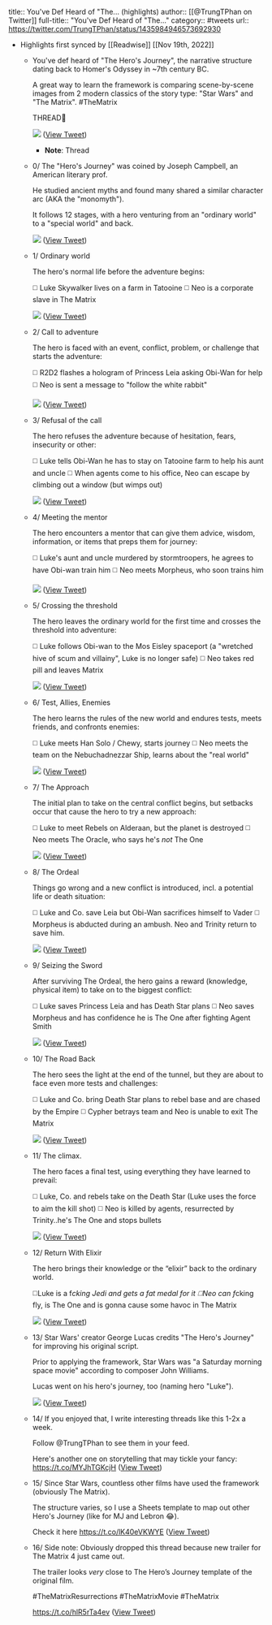 title:: You've Def Heard of "The... (highlights)
author:: [[@TrungTPhan on Twitter]]
full-title:: "You've Def Heard of "The..."
category:: #tweets
url:: https://twitter.com/TrungTPhan/status/1435984946573692930

- Highlights first synced by [[Readwise]] [[Nov 19th, 2022]]
	- You've def heard of "The Hero's Journey", the narrative structure dating back to Homer's Odyssey in ~7th century BC.
	  
	  A great way to learn the framework is comparing scene-by-scene images from 2 modern classics of the story type: "Star Wars" and "The Matrix". #TheMatrix
	  
	  THREAD🧵 
	  
	  ![](https://pbs.twimg.com/media/E-2jtW8VcAM_leH.png) ([View Tweet](https://twitter.com/TrungTPhan/status/1435984946573692930))
		- **Note**: Thread
	- 0/ The "Hero's Journey" was coined by Joseph Campbell, an American literary prof. 
	  
	  He studied ancient myths and found many shared a similar character arc (AKA the "monomyth").
	  
	  It follows 12 stages, with a hero venturing from an "ordinary world" to a "special world" and back. 
	  
	  ![](https://pbs.twimg.com/media/E-2jA1YVgAU971-.png) ([View Tweet](https://twitter.com/TrungTPhan/status/1435984951250350083))
	- 1/ Ordinary world 
	  
	  The hero's normal life before the adventure begins:
	  
	  ◻️ Luke Skywalker lives on a farm in Tatooine
	  ◻️ Neo is a corporate slave in The Matrix 
	  
	  ![](https://pbs.twimg.com/media/E-2jD61VQAQU0lK.png) ([View Tweet](https://twitter.com/TrungTPhan/status/1435984957751455746))
	- 2/ Call to adventure 
	  
	  The hero is faced with an event, conflict, problem, or challenge that starts the adventure: 
	  
	  ◻️ R2D2 flashes a hologram of Princess Leia asking Obi-Wan for help
	  ◻️ Neo is sent a message to "follow the white rabbit" 
	  
	  ![](https://pbs.twimg.com/media/E-2jGlDVQAAIP34.png) ([View Tweet](https://twitter.com/TrungTPhan/status/1435984964059746304))
	- 3/ Refusal of the call 
	  
	  The hero refuses the adventure because of hesitation, fears, insecurity or other:
	  
	  ◻️ Luke tells Obi-Wan he has to stay on Tatooine farm to help his aunt and uncle 
	  ◻️ When agents come to his office, Neo can escape by climbing out a window (but wimps out) 
	  
	  ![](https://pbs.twimg.com/media/E-2jJZeVcAQeSBc.png) ([View Tweet](https://twitter.com/TrungTPhan/status/1435984968832876547))
	- 4/ Meeting the mentor
	  
	  The hero encounters a mentor that can give them advice, wisdom, information, or items that preps them for journey:
	  
	  ◻️ Luke's aunt and uncle murdered by stormtroopers, he agrees to have Obi-wan train him
	  ◻️ Neo meets Morpheus, who soon trains him 
	  
	  ![](https://pbs.twimg.com/media/E-2jRwSVIAk6ixX.png) ([View Tweet](https://twitter.com/TrungTPhan/status/1435984973450780673))
	- 5/ Crossing the threshold
	  
	  The hero leaves the ordinary world for the first time and crosses the threshold into adventure:
	  
	  ◻️ Luke follows Obi-wan to the Mos Eisley spaceport (a "wretched hive of scum and villainy", Luke is no longer safe)
	  ◻️ Neo takes red pill and leaves Matrix 
	  
	  ![](https://pbs.twimg.com/media/E-2jVDcVgAEaqGD.png) ([View Tweet](https://twitter.com/TrungTPhan/status/1435984977678639112))
	- 6/ Test, Allies, Enemies 
	  
	  The hero learns the rules of the new world and endures tests, meets friends, and confronts enemies:
	  
	  ◻️  Luke meets Han Solo / Chewy, starts journey
	  ◻️  Neo meets the team on the Nebuchadnezzar Ship, learns about the "real world" 
	  
	  ![](https://pbs.twimg.com/media/E-2jXvIVUAEhh63.png) ([View Tweet](https://twitter.com/TrungTPhan/status/1435984982099456000))
	- 7/ The Approach 
	  
	  The initial plan to take on the central conflict begins, but setbacks occur that cause the hero to try a new approach:
	  
	  ◻️ Luke to meet Rebels on Alderaan, but the planet is destroyed 
	  ◻️ Neo meets The Oracle, who says he's *not* The One 
	  
	  ![](https://pbs.twimg.com/media/E-2jaePUUAcDXFo.png) ([View Tweet](https://twitter.com/TrungTPhan/status/1435984986125967365))
	- 8/ The Ordeal
	  
	  Things go wrong and a new conflict is introduced, incl. a potential life or death situation: 
	  
	  ◻️ Luke and Co. save Leia but Obi-Wan sacrifices himself to Vader
	  ◻️ Morpheus is abducted during an ambush. Neo and Trinity return to save him. 
	  
	  ![](https://pbs.twimg.com/media/E-2jdidVIAQdHPd.png) ([View Tweet](https://twitter.com/TrungTPhan/status/1435984991389769737))
	- 9/ Seizing the Sword 
	  
	  After surviving The Ordeal, the hero gains a reward (knowledge, physical item) to take on to the biggest conflict: 
	  
	  ◻️ Luke saves Princess Leia and has Death Star plans
	  ◻️ Neo saves Morpheus and has confidence he is The One after fighting Agent Smith 
	  
	  ![](https://pbs.twimg.com/media/E-2jf_1UYAkd6q7.png) ([View Tweet](https://twitter.com/TrungTPhan/status/1435984998985711625))
	- 10/ The Road Back
	  
	  The hero sees the light at the end of the tunnel, but they are about to face even more tests and challenges:
	  
	  ◻️ Luke and Co. bring Death Star plans to rebel base and are chased by the Empire
	  ◻️ Cypher betrays team and Neo is unable to exit The Matrix 
	  
	  ![](https://pbs.twimg.com/media/E-2jiruUYAAWfUa.png) ([View Tweet](https://twitter.com/TrungTPhan/status/1435985005524643847))
	- 11/ The climax. 
	  
	  The hero faces a final test, using everything they have learned to prevail:
	  
	  ◻️ Luke, Co. and rebels take on the Death Star (Luke uses the force to aim the kill shot) 
	  ◻️ Neo is killed by agents, resurrected by Trinity..he's The One and stops bullets 
	  
	  ![](https://pbs.twimg.com/media/E-2jmFxVUAELwdk.png) ([View Tweet](https://twitter.com/TrungTPhan/status/1435985014139678725))
	- 12/ Return With Elixir 
	  
	  The hero brings their knowledge or the “elixir” back to the ordinary world.
	  
	  ◻️Luke is a f*cking Jedi and gets a fat medal for it
	  ◻️Neo can f*cking fly, is The One and is gonna cause some havoc in The Matrix 
	  
	  ![](https://pbs.twimg.com/media/E-2jocRVcAw7vpo.png) ([View Tweet](https://twitter.com/TrungTPhan/status/1435985019864948737))
	- 13/ Star Wars' creator George Lucas credits "The Hero's Journey" for improving his original script.
	  
	  Prior to applying the framework, Star Wars was "a Saturday morning space movie" according to composer John Williams.
	  
	  Lucas went on his hero's journey, too (naming hero "Luke"). 
	  
	  ![](https://pbs.twimg.com/media/E-2jq2SVcAgZnJx.png) ([View Tweet](https://twitter.com/TrungTPhan/status/1435985026500337664))
	- 14/ If you enjoyed that, I write interesting threads like this 1-2x a week.
	  
	  Follow @TrungTPhan to see them in your feed. 
	  
	  Here's another one on storytelling that may tickle your fancy: https://t.co/MYJhTGKcjH ([View Tweet](https://twitter.com/TrungTPhan/status/1435985029771923462))
	- 15/ Since Star Wars, countless other films have used the framework (obviously The Matrix).
	  
	  The structure varies, so I use a Sheets template to map out other Hero's Journey (like for MJ and Lebron 😂). 
	  
	  Check it here https://t.co/lK40eVKWYE ([View Tweet](https://twitter.com/TrungTPhan/status/1435985032808566795))
	- 16/ Side note: Obviously dropped this thread because new trailer for The Matrix 4 just came out. 
	  
	  The trailer looks *very* close to The Hero’s Journey template of the original film. 
	  
	  #TheMatrixResurrections #TheMatrixMovie #TheMatrix 
	  
	  https://t.co/hlR5rTa4ev ([View Tweet](https://twitter.com/TrungTPhan/status/1435987681020833792))